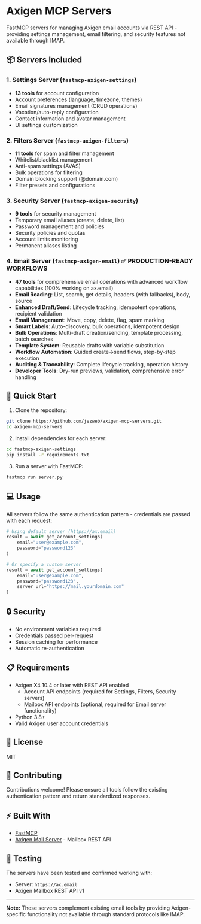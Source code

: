# Axigen MCP Servers

FastMCP servers for managing Axigen email accounts via REST API - providing settings management, email filtering, and security features not available through IMAP.

## 📦 Servers Included

### 1. Settings Server (`fastmcp-axigen-settings`)
- **13 tools** for account configuration
- Account preferences (language, timezone, themes)
- Email signatures management (CRUD operations)
- Vacation/auto-reply configuration
- Contact information and avatar management
- UI settings customization

### 2. Filters Server (`fastmcp-axigen-filters`)
- **11 tools** for spam and filter management
- Whitelist/blacklist management
- Anti-spam settings (AVAS)
- Bulk operations for filtering
- Domain blocking support (@domain.com)
- Filter presets and configurations

### 3. Security Server (`fastmcp-axigen-security`)
- **9 tools** for security management
- Temporary email aliases (create, delete, list)
- Password management and policies
- Security policies and quotas
- Account limits monitoring
- Permanent aliases listing

### 4. Email Server (`fastmcp-axigen-email`) ✅ **PRODUCTION-READY WORKFLOWS**
- **47 tools** for comprehensive email operations with advanced workflow capabilities (100% working on ax.email)
- **Email Reading**: List, search, get details, headers (with fallbacks), body, source
- **Enhanced Draft/Send**: Lifecycle tracking, idempotent operations, recipient validation
- **Email Management**: Move, copy, delete, flag, spam marking
- **Smart Labels**: Auto-discovery, bulk operations, idempotent design
- **Bulk Operations**: Multi-draft creation/sending, template processing, batch searches
- **Template System**: Reusable drafts with variable substitution
- **Workflow Automation**: Guided create→send flows, step-by-step execution
- **Auditing & Traceability**: Complete lifecycle tracking, operation history
- **Developer Tools**: Dry-run previews, validation, comprehensive error handling

## 🚀 Quick Start

1. Clone the repository:
```bash
git clone https://github.com/jezweb/axigen-mcp-servers.git
cd axigen-mcp-servers
```

2. Install dependencies for each server:
```bash
cd fastmcp-axigen-settings
pip install -r requirements.txt
```

3. Run a server with FastMCP:
```bash
fastmcp run server.py
```

## 💻 Usage

All servers follow the same authentication pattern - credentials are passed with each request:

```python
# Using default server (https://ax.email)
result = await get_account_settings(
    email="user@example.com",
    password="password123"
)

# Or specify a custom server
result = await get_account_settings(
    email="user@example.com",
    password="password123",
    server_url="https://mail.yourdomain.com"
)
```

## 🔒 Security

- No environment variables required
- Credentials passed per-request
- Session caching for performance
- Automatic re-authentication

## 📋 Requirements

- Axigen X4 10.4 or later with REST API enabled
  - Account API endpoints (required for Settings, Filters, Security servers)
  - Mailbox API endpoints (optional, required for Email server functionality)
- Python 3.8+
- Valid Axigen user account credentials

## 📄 License

MIT

## 🤝 Contributing

Contributions welcome! Please ensure all tools follow the existing authentication pattern and return standardized responses.

## ⚡ Built With

- [FastMCP](https://github.com/jlowin/fastmcp)
- [Axigen Mail Server](https://www.axigen.com) - Mailbox REST API

## 🧪 Testing

The servers have been tested and confirmed working with:
- Server: `https://ax.email`
- Axigen Mailbox REST API v1

---

**Note:** These servers complement existing email tools by providing Axigen-specific functionality not available through standard protocols like IMAP.